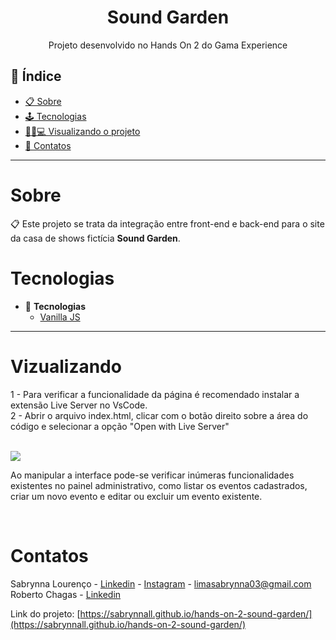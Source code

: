 
<h1 align="center"> Sound Garden </h1>
<p align="center"> Projeto desenvolvido no Hands On 2 do Gama Experience </p>

## 📕 Índice

- [📋 Sobre](#Sobre)
- [🕹 Tecnologias](#Tecnologias)
- [👩🏻💻 Visualizando o projeto](#Visualizando)
- [📲 Contatos](#Contatos)

<hr>

<!-- About -->

# Sobre

<p align="left"> 📋 Este projeto se trata da integração entre front-end e back-end para o site da casa de shows fictícia <b>Sound Garden</b>.</p>


<!-- TECHNOLOGIES -->

# Tecnologias

- 🧩 **Tecnologias**
  - [Vanilla JS](https://developer.mozilla.org/pt-BR/docs/Web/JavaScript)

<hr>

# Vizualizando

  1 - Para verificar a funcionalidade da página é recomendado instalar a extensão Live Server no VsCode. <br> 2 - Abrir o arquivo index.html, clicar com o botão direito sobre a área do código e selecionar a opção "Open with Live Server"

<br>

<img src='./img/interface.png'>

<br>

Ao manipular a interface pode-se verificar inúmeras funcionalidades existentes no painel administrativo, como listar os eventos cadastrados, criar um novo evento e editar ou excluir um evento existente.

<br>

<!-- CONTACT -->

# Contatos

Sabrynna Lourenço - [Linkedin](https://www.linkedin.com/in/sabrynna-lourenco/) - [Instagram](https://www.instagram.com/sabrynna.ln/) - limasabrynna03@gmail.com
Roberto Chagas - [Linkedin](https://www.linkedin.com/in/roberto-chagas/)


Link do projeto: [https://sabrynnall.github.io/hands-on-2-sound-garden/](https://sabrynnall.github.io/hands-on-2-sound-garden/)
